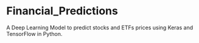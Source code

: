 # Financial_Predictions
A Deep Learning Model to predict stocks and ETFs prices using Keras and TensorFlow in Python.
